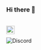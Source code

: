 ### Hi there 👋

<br/>
<a href="https://discord.gg/004">
    <img align ="left" alt="Subodh's Discord" width="22px" src ="https://cdn.jsdelivr.net/npm/simple-icons@v3/icons/discord.svg" />
  </a>

<br/>

![Discord](https://discord.c99.nl/widget/theme-3/460453969299243018.png)

